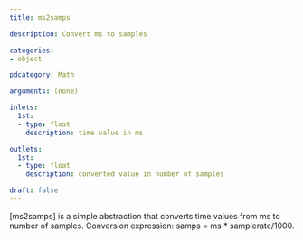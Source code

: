 ```yaml
---
title: ms2samps

description: Convert ms to samples

categories:
- object

pdcategory: Math

arguments: (none)

inlets:
  1st:
  - type: float
    description: time value in ms

outlets:
  1st:
  - type: float
    description: converted value in number of samples

draft: false
---
```


[ms2samps] is a simple abstraction that converts time values from ms to number of samples.
Conversion expression: samps = ms * samplerate/1000.